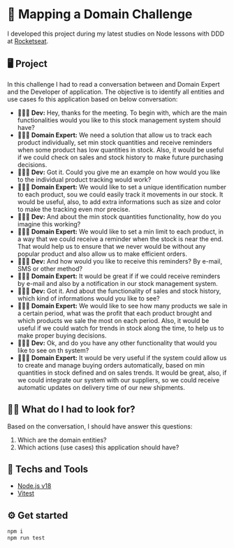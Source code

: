 # 🔎 Mapping a Domain Challenge
I developed this project during my latest studies on Node lessons with DDD at [Rocketseat](https://www.rocketseat.com.br).

## 🖥️ Project
In this challenge I had to read a conversation between and Domain Expert and the Developer of application. The objective is to identify all entities and use cases fo this application based on below conversation:

- 🧑🏼‍💻 **Dev:** Hey, thanks for the meeting. To begin with, which are the main functionalities would you like to this stock management system should have?
- 🧙🏻‍♂️ **Domain Expert:** We need a solution that allow us to track each product individually, set min stock quantities and receive reminders when some product has low quantities in stock. Also, it would be useful if we could check on sales and stock history to make future purchasing decisions.
- 🧑🏼‍💻 **Dev:** Got it. Could you give me an example on how would you like to the individual product tracking would work?
- 🧙🏻‍♂️ **Domain Expert:** We would like to set a unique identification number to each product, sou we could easily track it movements in our stock. It would be useful, also, to add extra informations such as size and color to make the tracking even mor precise.
- 🧑🏼‍💻 **Dev:** And about the min stock quantities functionality, how do you imagine this working?
- 🧙🏻‍♂️ **Domain Expert:** We would like to set a min limit to each product, in a way that we could receive a reminder when the stock is near the end. That would help us to ensure that we never would be without any popular product and also allow us to make efficient orders.
- 🧑🏼‍💻 **Dev:** And how would you like to receive this reminders? By e-mail, SMS or other method?
- 🧙🏻‍♂️ **Domain Expert:** It would be great if if we could receive reminders by e-mail and also by a notification in our stock management system.
- 🧑🏼‍💻 **Dev:** Got it. And about the functionality of sales and stock history, which kind of informations would you like to see?
- 🧙🏻‍♂️ **Domain Expert:** We would like to see how many products we sale in a certain period, what was the profit that each product brought and which products we sale the most on each period. Also, it would be useful if we could watch for trends in stock along the time, to help us to make proper buying decisions. 
- 🧑🏼‍💻 **Dev:** Ok, and do you have any other functionality that would you like to see on th system?
- 🧙🏻‍♂️ **Domain Expert:** It would be very useful if the system could allow us to create and manage buying orders automatically, based on min quantities in stock defined and on sales trends. It would be great, also, if we could integrate our system with our suppliers, so we could receive automatic updates on delivery time of our new shipments.

## 😶‍🌫️ What do I had to look for?
Based on the conversation, I should have answer this questions:

1) Which are the domain entities?
2) Which actions (use cases) this application should have?

## 🚀 Techs and Tools
- [Node.js v18](https://nodejs.org/)
- [Vitest](https://vitest.dev/)

## ⚙️ Get started
```zsh
npm i
npm run test
```